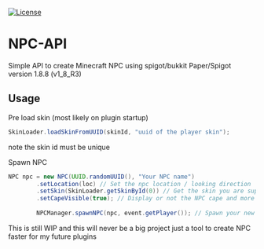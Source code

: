 [![License](https://img.shields.io/github/license/Blackoutburst/NPC-API.svg)](LICENSE)
# NPC-API
Simple API to create Minecraft NPC using spigot/bukkit
Paper/Spigot version 1.8.8 (v1_8_R3)

## Usage

Pre load skin (most likely on plugin startup)
```java
SkinLoader.loadSkinFromUUID(skinId, "uuid of the player skin");
```
note the skin id must be unique

Spawn NPC
```java
NPC npc = new NPC(UUID.randomUUID(), "Your NPC name")
		.setLocation(loc) // Set the npc location / looking direction
		.setSkin(SkinLoader.getSkinById(0)) // Get the skin you are supposed to pre load using his id
		.setCapeVisible(true); // Display or not the NPC cape and more option available like displaying the name
		
		NPCManager.spawnNPC(npc, event.getPlayer()); // Spawn your new NPC
```

This is still WIP and this will never be a big project just a tool to create NPC faster for my future plugins
